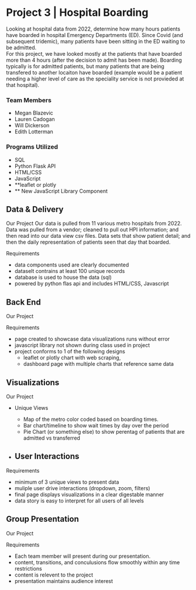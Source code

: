 # Project 3 | Hospital Boarding

Looking at hospital data from 2022, determine how many hours patients have boarded in hospital Emergency Departments (ED).  Since Covid (and subsequent tridemic), many patients have been sitting in the ED waiting to be admitted.  
For this project, we have looked mostly at the patients that have boarded more than 4 hours (after the decision to admit has been made). Boarding typically is for admitted patients, but many patients that are being transfered to another locaiton have boarded (example would be a patient needing a higher level of care as the speciality service is not provieded at that hospital).

### Team Members
- Megan Blazevic
- Lauren Cadogan
- Will Dickerson
- Edith Lotterman

### Programs Utilized
- SQL
- Python Flask API
- HTML/CSS
- JavaScript
- **leaflet or plotly
- ** New JavaScript Library Component

## Data & Delivery
Our Project
Our data is pulled from 11 various metro hospitals from 2022. Data was pulled from a vendor; cleaned to pull out HPI information; and then read into our data view csv files.  Data sets that show patient detail; and then the daily representation of patients seen that day that boarded.

Requirements
- data components used are clearly documented
- dataselt contrains at least 100 unique records
- database is used to house the data (sql)
- powered by python flas api and includes HTML/CSS, Javascript

## Back End
Our Project

Requirements
- page created to showcase data visualizations runs without error
- javascript library not shown during class used in project
- project conforms to 1 of the following designs 
    - leaflet or plotly chart with web scraping, 
    - dashboard page with multiple charts that reference same data

## Visualizations
Our Project
- Unique Views
    - Map of the metro color coded based on boarding times.
    - Bar chart/timeline to show wait times by day over the period
    - Pie Chart (or something else) to show perentag of patients that are admitted vs transferred

- User Interactions
    - 
Requirements
- minimum of 3 unique views to present data
- muliple user drive interactions (dropdown, zoom, filters)
- final page displays visualizations in a clear digestable manner
- data story is easy to interpret for all users of all levels

## Group Presentation
Our Project

Requirements
- Each team member will present during our presentation.
- content, transitions, and conculusions flow smoothly within any time restrictions
- content is relevent to the project
- presentation maintains audience interest